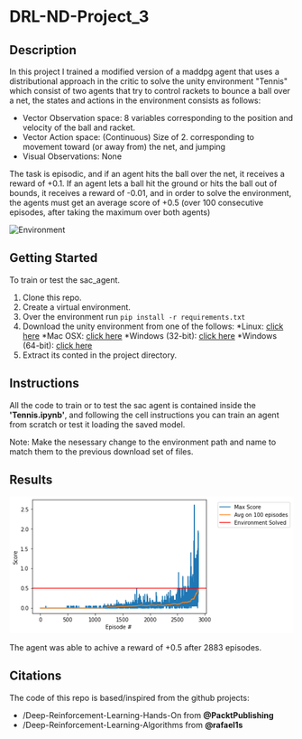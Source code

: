# DRL-ND-Project_3

## Description

In this project I trained a modified version of a maddpg agent that uses a distributional approach in the critic to solve the unity environment "Tennis" which consist of two agents that try to control rackets to bounce a ball over a net, the states and actions in the environment consists as follows:

* Vector Observation space: 8 variables corresponding to the position and velocity of the ball and racket.
* Vector Action space: (Continuous) Size of 2. corresponding to movement toward (or away from) the net, and jumping
* Visual Observations: None

The task is episodic, and if an agent hits the ball over the net, it receives a reward of +0.1. If an agent lets a ball hit the ground or hits the ball out of bounds, it receives a reward of -0.01, and in order to solve the environment, the agents must get an average score of +0.5 (over 100 consecutive episodes, after taking the maximum over both agents)

![Environment](https://github.com/Unity-Technologies/ml-agents/blob/master/docs/images/tennis.png?raw=true)

## Getting Started

To train or test the sac_agent.

1. Clone this repo.
2. Create a virtual environment.
3. Over the environment run `pip install -r requirements.txt`
4. Download the unity environment from one of the follows:
    *Linux: [click here](https://s3-us-west-1.amazonaws.com/udacity-drlnd/P3/Tennis/Tennis_Linux.zip)
    *Mac OSX: [click here](https://s3-us-west-1.amazonaws.com/udacity-drlnd/P3/Tennis/Tennis.app.zip)
    *Windows (32-bit): [click here](https://s3-us-west-1.amazonaws.com/udacity-drlnd/P3/Tennis/Tennis_Windows_x86.zip)
    *Windows (64-bit): [click here](https://s3-us-west-1.amazonaws.com/udacity-drlnd/P3/Tennis/Tennis_Windows_x86_64.zip)
5. Extract its conted in the project directory.

## Instructions

All the code to train or to test the sac agent is contained inside the **'Tennis.ipynb'**, and following the cell instructions you can train an agent from scratch or test it loading the saved model.

Note: Make the nesessary change to the environment path and name to match them to the previous download set of files.

## Results

![Rewards](./media/rewards.png)

The agent was able to achive a reward of +0.5 after 2883 episodes. 

## Citations
The code of this repo is based/inspired from the github projects: 

- /Deep-Reinforcement-Learning-Hands-On from **@PacktPublishing**
- /Deep-Reinforcement-Learning-Algorithms from **@rafael1s** 